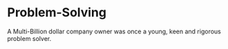 # Problem-Solving
A Multi-Billion dollar company owner was once a young, keen and rigorous problem solver.
